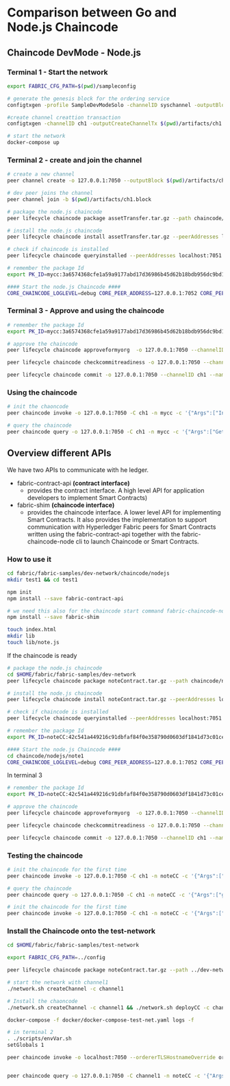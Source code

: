 # Comparison between Go and Node.js Chaincode

## Chaincode DevMode - Node.js

### Terminal 1 - Start the network

```bash 
export FABRIC_CFG_PATH=$(pwd)/sampleconfig

# generate the genesis block for the ordering service
configtxgen -profile SampleDevModeSolo -channelID syschannel -outputBlock genesisblock -configPath $FABRIC_CFG_PATH -outputBlock $(pwd)/artifacts/genesis.block

#create channel creattion transaction
configtxgen -channelID ch1 -outputCreateChannelTx $(pwd)/artifacts/ch1.tx -profile SampleSingleMSPChannel -configPath $FABRIC_CFG_PATH

# start the network
docker-compose up
```

### Terminal 2 - create and join the channel

```bash 
# create a new channel
peer channel create -o 127.0.0.1:7050 --outputBlock $(pwd)/artifacts/ch1.block -c ch1 -f $(pwd)/artifacts/ch1.tx

# dev peer joins the channel
peer channel join -b $(pwd)/artifacts/ch1.block

# package the node.js chaincode
peer lifecycle chaincode package assetTransfer.tar.gz --path chaincode/nodejs/atb --lang node --label mycc

# install the node.js chaincode
peer lifecycle chaincode install assetTransfer.tar.gz --peerAddresses localhost:7051

# check if chaincode is installed
peer lifecycle chaincode queryinstalled --peerAddresses localhost:7051

# remember the package Id
export PK_ID=mycc:3a6574368cfe1a59a9177abd17d36986b45d62b18bdb956dc9bd1415cb849634

#### Start the node.js Chaincode ####
CORE_CHAINCODE_LOGLEVEL=debug CORE_PEER_ADDRESS=127.0.0.1:7052 CORE_PEER_TLS_ENABLED=false CORE_CHAINCODE_ID_NAME=$PK_ID ./node_modules/.bin/fabric-chaincode-node start --peer.address 127.0.0.1:7052

```

### Terminal 3 - Approve and using the chaincode

```bash 
# remember the package Id
export PK_ID=mycc:3a6574368cfe1a59a9177abd17d36986b45d62b18bdb956dc9bd1415cb849634

# approve the chaincode 
peer lifecycle chaincode approveformyorg  -o 127.0.0.1:7050 --channelID ch1 --name mycc --version 1.0 --sequence 1 --init-required --signature-policy "OR ('SampleOrg.member')" --package-id $PK_ID

peer lifecycle chaincode checkcommitreadiness -o 127.0.0.1:7050 --channelID ch1 --name mycc --version 1.0 --sequence 1 --init-required --signature-policy "OR ('SampleOrg.member')"

peer lifecycle chaincode commit -o 127.0.0.1:7050 --channelID ch1 --name mycc --version 1.0 --sequence 1 --init-required --signature-policy "OR ('SampleOrg.member')" --peerAddresses 127.0.0.1:7051
```

### Using the chaincode
```bash 
# init the chaoncode
peer chaincode invoke -o 127.0.0.1:7050 -C ch1 -n mycc -c '{"Args":["InitLedger"]}' --isInit

# query the chaincode
peer chaincode query -o 127.0.0.1:7050 -C ch1 -n mycc -c '{"Args":["GetAllAssets"]}'


```


## Overview different APIs

We have two APIs to communicate with he ledger.

- fabric-contract-api **(contract interface)**
  - provides the contract interface. A high level API for application developers to implement Smart Contracts)
- fabric-shim **(chaincode interface)**
  - provides the chaincode interface. A lower level API for implementing Smart Contracts.  It also provides the implementation to support communication with Hyperledger Fabric peers for Smart Contracts written using the fabric-contract-api together with the fabric-chaincode-node cli to launch Chaincode or Smart Contracts.

### How to use it

```bash
cd fabric/fabric-samples/dev-network/chaincode/nodejs
mkdir test1 && cd test1

npm init
npm install --save fabric-contract-api

# we need this also for the chaincode start command fabric-chaincode-node under ./node_modules/.bin/
npm install --save fabric-shim

touch index.html
mkdir lib
touch lib/note.js


```
If the chaincode is ready

```bash 
# package the node.js chaincode
cd $HOME/fabric/fabric-samples/dev-network
peer lifecycle chaincode package noteContract.tar.gz --path chaincode/nodejs/note1 --lang node --label noteCC

# install the node.js chaincode
peer lifecycle chaincode install noteContract.tar.gz --peerAddresses localhost:7051

# check if chaincode is installed
peer lifecycle chaincode queryinstalled --peerAddresses localhost:7051

# remember the package Id
export PK_ID=noteCC:42c541a449216c91dbfaf84f0e358790d0603df1841d73c01cef1b59257f139e

#### Start the node.js Chaincode ####
cd chaincode/nodejs/note1
CORE_CHAINCODE_LOGLEVEL=debug CORE_PEER_ADDRESS=127.0.0.1:7052 CORE_PEER_TLS_ENABLED=false CORE_CHAINCODE_ID_NAME=$PK_ID ./node_modules/.bin/fabric-chaincode-node start --peer.address 127.0.0.1:7052


```

In terminal 3

```bash
# remember the package Id
export PK_ID=noteCC:42c541a449216c91dbfaf84f0e358790d0603df1841d73c01cef1b59257f139e

# approve the chaincode 
peer lifecycle chaincode approveformyorg  -o 127.0.0.1:7050 --channelID ch1 --name noteCC --version 1.0 --sequence 1 --init-required --signature-policy "OR ('SampleOrg.member')" --package-id $PK_ID

peer lifecycle chaincode checkcommitreadiness -o 127.0.0.1:7050 --channelID ch1 --name noteCC --version 1.0 --sequence 1 --init-required --signature-policy "OR ('SampleOrg.member')"

peer lifecycle chaincode commit -o 127.0.0.1:7050 --channelID ch1 --name noteCC --version 1.0 --sequence 1 --init-required --signature-policy "OR ('SampleOrg.member')" --peerAddresses 127.0.0.1:7051
```

### Testing the chaincode
```bash 
# init the chaincode for the first time
peer chaincode invoke -o 127.0.0.1:7050 -C ch1 -n noteCC -c '{"Args":["storeNote","n1","hallo Cortina"]}' --isInit

# query the chaincode
peer chaincode query -o 127.0.0.1:7050 -C ch1 -n noteCC -c '{"Args":["getNote","n1"]}' | jq .

# init the chaincode for the first time
peer chaincode invoke -o 127.0.0.1:7050 -C ch1 -n noteCC -c '{"Args":["storeNote","n2","this is super, Cortina 2021"]}' 

```
### Install the Chaincode onto the test-network
```bash
cd $HOME/fabric/fabric-samples/test-network 

export FABRIC_CFG_PATH=../config

peer lifecycle chaincode package noteContract.tar.gz --path ../dev-network/chaincode/nodejs/note1 --lang node --label noteCC

# start the network with channel1
./network.sh createChannel -c channel1 

# Install the chaoncode
./network.sh createChannel -c channel1 && ./network.sh deployCC -c channel1 -ccn noteCC -ccl javascript -ccv 1 -ccs 1 -ccp ../dev-network/chaincode/nodejs/note1

docker-compose -f docker/docker-compose-test-net.yaml logs -f

# in terminal 2
. ./scripts/envVar.sh
setGlobals 1

peer chaincode invoke -o localhost:7050 --ordererTLSHostnameOverride orderer.example.com  --tls --cafile ${PWD}/organizations/ordererOrganizations/example.com/orderers/orderer.example.com/msp/tlscacerts/tlsca.example.com-cert.pem -C channel1 -n noteCC --peerAddresses localhost:7051 --tlsRootCertFiles ${PWD}/organizations/peerOrganizations/org1.example.com/peers/peer0.org1.example.com/tls/ca.crt --peerAddresses localhost:9051 --tlsRootCertFiles ${PWD}/organizations/peerOrganizations/org2.example.com/peers/peer0.org2.example.com/tls/ca.crt -c '{"Args":["storeNote","n2","this is super, Cortina 2021"]}'


peer chaincode query -o 127.0.0.1:7050 -C channel1 -n noteCC -c '{"Args":["getNote","n1"]}' | jq .

```